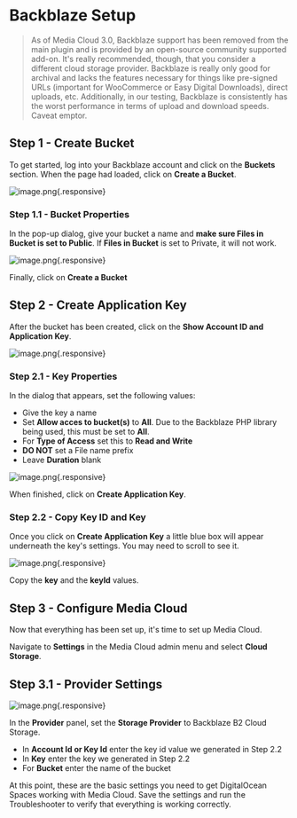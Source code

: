 # Backblaze Setup

> As of Media Cloud 3.0, Backblaze support has been removed from the main plugin and is provided by an open-source community supported add-on.  It's really recommended, though, that you consider a different cloud storage provider.  Backblaze is really only good for archival and lacks the features necessary for things like pre-signed URLs (important for WooCommerce or Easy Digital Downloads), direct uploads, etc.  Additionally, in our testing, Backblaze is consistently has the worst performance in terms of upload and download speeds.  Caveat emptor.

## Step 1 - Create Bucket
To get started, log into your Backblaze account and click on the **Buckets** section.  When the page had loaded, click on **Create a Bucket**.

![image.png](https://i.imgur.com/ylatxL7.png){.responsive}

### Step 1.1 - Bucket Properties
In the pop-up dialog, give your bucket a name and **make sure Files in Bucket is set to Public**.  If **Files in Bucket** is set to Private, it will not work.

![image.png](https://i.imgur.com/bXfUlgg.png){.responsive}

Finally, click on **Create a Bucket**

## Step 2 - Create Application Key
After the bucket has been created, click on the **Show Account ID and Application Key**.

![image.png](https://i.imgur.com/HnjrNiq.png){.responsive}

### Step 2.1 - Key Properties
In the dialog that appears, set the following values:

- Give the key a name
- Set **Allow acces to bucket(s)** to **All**.  Due to the Backblaze PHP library being used, this must be set to **All**.
- For **Type of Access** set this to **Read and Write**
- **DO NOT** set a File name prefix
- Leave **Duration** blank

![image.png](https://i.imgur.com/fVhVhTM.png){.responsive}

When finished, click on **Create Application Key**.

### Step 2.2 - Copy Key ID and Key
Once you click on **Create Application Key** a little blue box will appear underneath the key's settings.  You may need to scroll to see it.

![image.png](https://i.imgur.com/3ljerVs.png){.responsive}

Copy the **key** and the **keyId** values.

## Step 3 - Configure Media Cloud
Now that everything has been set up, it's time to set up Media Cloud.

Navigate to **Settings** in the Media Cloud admin menu and select **Cloud Storage**.

## Step 3.1 - Provider Settings

![image.png](https://i.imgur.com/iTMlW6G.png){.responsive}

In the **Provider** panel, set the **Storage Provider** to Backblaze B2 Cloud Storage.

- In **Account Id or Key Id** enter the key id value we generated in Step 2.2
- In **Key** enter the key we generated in Step 2.2
- For **Bucket** enter the name of the bucket
 
At this point, these are the basic settings you need to get DigitalOcean Spaces working with Media Cloud.  Save the settings and run the Troubleshooter to verify that everything is working correctly.
